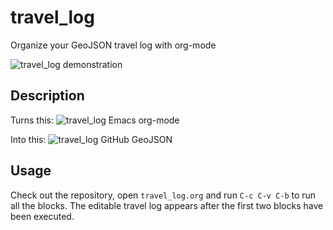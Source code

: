# travel_log
Organize your GeoJSON travel log with org-mode

![travel_log demonstration](https://github.com/pepijn/travel_log/blob/master/media/demo.gif)

## Description

Turns this:
![travel_log Emacs org-mode](https://github.com/pepijn/travel_log/blob/master/media/emacs.png)

Into this:
![travel_log GitHub GeoJSON](https://github.com/pepijn/travel_log/blob/master/media/geojson_github.png)

## Usage

Check out the repository, open `travel_log.org` and run `C-c C-v C-b` to run all
the blocks. The editable travel log appears after the first two blocks have been
executed.
